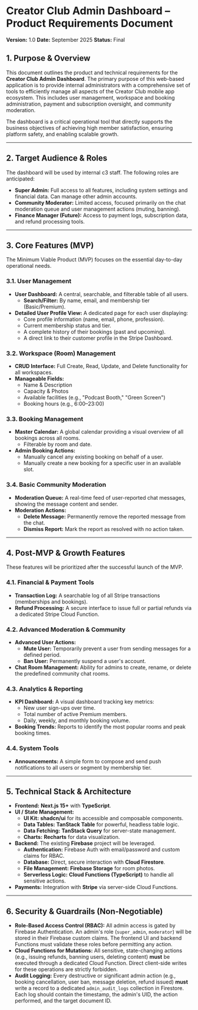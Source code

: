 # Creator Club Admin Dashboard – Product Requirements Document

**Version:** 1.0
**Date:** September 2025
**Status:** Final

## 1. Purpose & Overview

This document outlines the product and technical requirements for the **Creator Club Admin Dashboard**. The primary purpose of this web-based application is to provide internal administrators with a comprehensive set of tools to efficiently manage all aspects of the Creator Club mobile app ecosystem. This includes user management, workspace and booking administration, payment and subscription oversight, and community moderation.

The dashboard is a critical operational tool that directly supports the business objectives of achieving high member satisfaction, ensuring platform safety, and enabling scalable growth.

---

## 2. Target Audience & Roles

The dashboard will be used by internal c3 staff. The following roles are anticipated:

- **Super Admin:** Full access to all features, including system settings and financial data. Can manage other admin accounts.
- **Community Moderator:** Limited access, focused primarily on the chat moderation queue and user management actions (muting, banning).
- **Finance Manager (Future):** Access to payment logs, subscription data, and refund processing tools.

---

## 3. Core Features (MVP)

The Minimum Viable Product (MVP) focuses on the essential day-to-day operational needs.

### 3.1. User Management

- **User Dashboard:** A central, searchable, and filterable table of all users.
  - **Search/Filter:** By name, email, and membership tier (Basic/Premium).
- **Detailed User Profile View:** A dedicated page for each user displaying:
  - Core profile information (name, email, phone, profession).
  - Current membership status and tier.
  - A complete history of their bookings (past and upcoming).
  - A direct link to their customer profile in the Stripe Dashboard.

### 3.2. Workspace (Room) Management

- **CRUD Interface:** Full Create, Read, Update, and Delete functionality for all workspaces.
- **Manageable Fields:**
  - Name & Description
  - Capacity & Photos
  - Available facilities (e.g., "Podcast Booth," "Green Screen")
  - Booking hours (e.g., 6:00–23:00)

### 3.3. Booking Management

- **Master Calendar:** A global calendar providing a visual overview of all bookings across all rooms.
  - Filterable by room and date.
- **Admin Booking Actions:**
  - Manually cancel any existing booking on behalf of a user.
  - Manually create a new booking for a specific user in an available slot.

### 3.4. Basic Community Moderation

- **Moderation Queue:** A real-time feed of user-reported chat messages, showing the message content and sender.
- **Moderation Actions:**
  - **Delete Message:** Permanently remove the reported message from the chat.
  - **Dismiss Report:** Mark the report as resolved with no action taken.

---

## 4. Post-MVP & Growth Features

These features will be prioritized after the successful launch of the MVP.

### 4.1. Financial & Payment Tools

- **Transaction Log:** A searchable log of all Stripe transactions (memberships and bookings).
- **Refund Processing:** A secure interface to issue full or partial refunds via a dedicated Stripe Cloud Function.

### 4.2. Advanced Moderation & Community

- **Advanced User Actions:**
  - **Mute User:** Temporarily prevent a user from sending messages for a defined period.
  - **Ban User:** Permanently suspend a user's account.
- **Chat Room Management:** Ability for admins to create, rename, or delete the predefined community chat rooms.

### 4.3. Analytics & Reporting

- **KPI Dashboard:** A visual dashboard tracking key metrics:
  - New user sign-ups over time.
  - Total number of active Premium members.
  - Daily, weekly, and monthly booking volume.
- **Booking Trends:** Reports to identify the most popular rooms and peak booking times.

### 4.4. System Tools

- **Announcements:** A simple form to compose and send push notifications to all users or segment by membership tier.

---

## 5. Technical Stack & Architecture

- **Frontend:** **Next.js 15+** with **TypeScript**.
- **UI / State Management:**
  - **UI Kit:** **shadcn/ui** for its accessible and composable components.
  - **Data Tables:** **TanStack Table** for powerful, headless table logic.
  - **Data Fetching:** **TanStack Query** for server-state management.
  - **Charts:** **Recharts** for data visualization.
- **Backend:** The existing **Firebase** project will be leveraged.
  - **Authentication:** Firebase Auth with email/password and custom claims for RBAC.
  - **Database:** Direct, secure interaction with **Cloud Firestore**.
  - **File Management:** **Firebase Storage** for room photos.
  - **Serverless Logic:** **Cloud Functions (TypeScript)** to handle all sensitive actions.
- **Payments:** Integration with **Stripe** via server-side Cloud Functions.

---

## 6. Security & Guardrails (Non-Negotiable)

- **Role-Based Access Control (RBAC):** All admin access is gated by Firebase Authentication. An admin's role (`super_admin`, `moderator`) will be stored in their Firebase custom claims. The frontend UI and backend Functions must validate these roles before permitting any action.
- **Cloud Functions for Mutations:** All sensitive, state-changing actions (e.g., issuing refunds, banning users, deleting content) **must** be executed through a dedicated Cloud Function. Direct client-side writes for these operations are strictly forbidden.
- **Audit Logging:** Every destructive or significant admin action (e.g., booking cancellation, user ban, message deletion, refund issued) **must** write a record to a dedicated `admin_audit_logs` collection in Firestore. Each log should contain the timestamp, the admin's UID, the action performed, and the target document ID.
